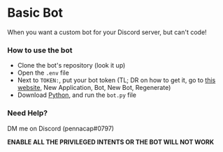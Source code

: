 # Basic Bot
When you want a custom bot for your Discord server, but can't code!

### How to use the bot
* Clone the bot's repository (look it up)
* Open the `.env` file
* Next to `TOKEN:`, put your bot token (TL; DR on how to get it, go to [this website](https://discord.com/developers/applications), New Application, Bot, New Bot, Regenerate)
* Download [Python](https://www.python.org/downloads/), and run the `bot.py` file

### Need Help?
DM me on Discord (pennacap#0797)

**ENABLE ALL THE PRIVILEGED INTENTS OR THE BOT WILL NOT WORK**

